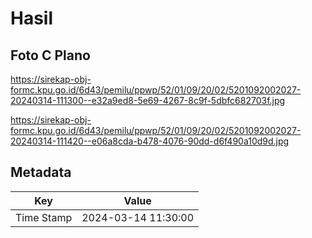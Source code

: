 # Hasil

## Foto C Plano

https://sirekap-obj-formc.kpu.go.id/6d43/pemilu/ppwp/52/01/09/20/02/5201092002027-20240314-111300--e32a9ed8-5e69-4267-8c9f-5dbfc682703f.jpg

https://sirekap-obj-formc.kpu.go.id/6d43/pemilu/ppwp/52/01/09/20/02/5201092002027-20240314-111420--e06a8cda-b478-4076-90dd-d6f490a10d9d.jpg


## Metadata

| Key        | Value               |
| ---------- | ------------------- |
| Time Stamp | 2024-03-14 11:30:00 |



